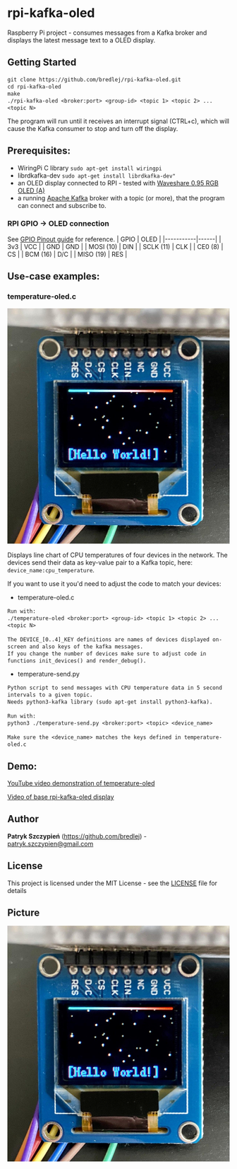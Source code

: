 # rpi-kafka-oled
Raspberry Pi project - consumes messages from a Kafka broker and displays the latest message text to a OLED display.

## Getting Started

```
git clone https://github.com/bredlej/rpi-kafka-oled.git
cd rpi-kafka-oled
make
./rpi-kafka-oled <broker:port> <group-id> <topic 1> <topic 2> ... <topic N>
```
The program will run until it receives an interrupt signal (CTRL+c), which will cause the Kafka consumer to stop and turn off the display.

## Prerequisites:
* WiringPi C library
`sudo apt-get install wiringpi`
* librdkafka-dev 
`sudo apt-get install librdkafka-dev"`
* an OLED display connected to RPI - tested with [Waveshare 0.95 RGB OLED (A)](https://www.waveshare.com/wiki/0.95inch_RGB_OLED_(A))
* a running [Apache Kafka](https://kafka.apache.org/) broker with a topic (or more), that the program can connect and subscribe to.

### RPI GPIO  -> OLED connection
See [GPIO Pinout guide](https://pinout.xyz/#) for reference.
| GPIO      | OLED |
|-----------|------|
| 3v3       | VCC  |
| GND       | GND  |
| MOSI (10) | DIN  |
| SCLK (11) | CLK  |
| CE0  (8)  | CS   |
| BCM  (16) | D/C  |
| MISO (19) | RES  |

## Use-case examples:

### temperature-oled.c
![Picture of temperature-oled](/image.jpg)

Displays line chart of CPU temperatures of four devices in the network.
The devices send their data as key-value pair to a Kafka topic, here: `device_name:cpu_temperature`.

If you want to use it you'd need to adjust the code to match your devices:
* temperature-oled.c
```
Run with:
./temperature-oled <broker:port> <group-id> <topic 1> <topic 2> ... <topic N>

The DEVICE_[0..4]_KEY definitions are names of devices displayed on-screen and also keys of the kafka messages.
If you change the number of devices make sure to adjust code in functions init_devices() and render_debug().

```
* temperature-send.py
```
Python script to send messages with CPU temperature data in 5 second intervals to a given topic.
Needs python3-kafka library (sudo apt-get install python3-kafka).

Run with:
python3 ./temperature-send.py <broker:port> <topic> <device_name>

Make sure the <device_name> matches the keys defined in temperature-oled.c
```

## Demo:
[YouTube video demonstration of temperature-oled](https://www.youtube.com/watch?v=tcb1ZKKq0Ag&t)

[Video of base rpi-kafka-oled display](https://www.youtube.com/watch?v=azisqt7O75k)

## Author

**Patryk Szczypień** (https://github.com/bredlej) - patryk.szczypien@gmail.com

## License

This project is licensed under the MIT License - see the [LICENSE](LICENSE) file for details

## Picture

![Picture of running program](/image.jpg)
